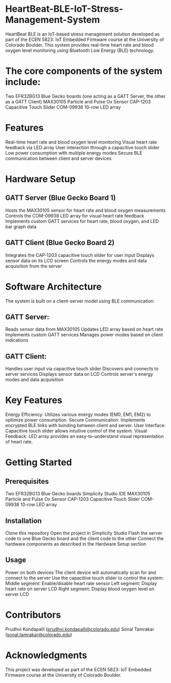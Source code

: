 # HeartBeat-BLE-IoT-Stress-Management-System
HeartBeat BLE is an IoT-based stress management solution developed as part of the ECEN 5823: IoT Embedded Firmware course at the University of Colorado Boulder. This system provides real-time heart rate and blood oxygen level monitoring using Bluetooth Low Energy (BLE) technology.
# The core components of the system include:
Two EFR32BG13 Blue Gecko boards (one acting as a GATT Server, the other as a GATT Client)
MAX30105 Particle and Pulse Ox Sensor
CAP-1203 Capacitive Touch Slider
COM-09938 10-row LED array
# Features
Real-time heart rate and blood oxygen level monitoring
Visual heart rate feedback via LED array
User interaction through a capacitive touch slider
Low power consumption with multiple energy modes
Secure BLE communication between client and server devices
# Hardware Setup
## GATT Server (Blue Gecko Board 1)
Hosts the MAX30105 sensor for heart rate and blood oxygen measurements
Controls the COM-09938 LED array for visual heart rate feedback
Implements custom GATT services for heart rate, blood oxygen, and LED bar graph data
## GATT Client (Blue Gecko Board 2)
Integrates the CAP-1203 capacitive touch slider for user input
Displays sensor data on its LCD screen
Controls the energy modes and data acquisition from the server
# Software Architecture
The system is built on a client-server model using BLE communication:
## GATT Server:
Reads sensor data from MAX30105
Updates LED array based on heart rate
Implements custom GATT services
Manages power modes based on client indications
## GATT Client:
Handles user input via capacitive touch slider
Discovers and connects to server services
Displays sensor data on LCD
Controls server's energy modes and data acquisition
# Key Features
Energy Efficiency: Utilizes various energy modes (EM0, EM1, EM2) to optimize power consumption.
Secure Communication: Implements encrypted BLE links with bonding between client and server.
User Interface: Capacitive touch slider allows intuitive control of the system.
Visual Feedback: LED array provides an easy-to-understand visual representation of heart rate.
# Getting Started
## Prerequisites
Two EFR32BG13 Blue Gecko boards
Simplicity Studio IDE
MAX30105 Particle and Pulse Ox Sensor
CAP-1203 Capacitive Touch Slider
COM-09938 10-row LED array

## Installation
Clone this repository
Open the project in Simplicity Studio
Flash the server code to one Blue Gecko board and the client code to the other
Connect the hardware components as described in the Hardware Setup section

## Usage
Power on both devices
The client device will automatically scan for and connect to the server
Use the capacitive touch slider to control the system:
Middle segment: Enable/disable heart rate sensor
Left segment: Display heart rate on server LCD
Right segment: Display blood oxygen level on server LCD

# Contributors
Prudhvi Kondapalli (prudhvi.kondapalli@colorado.edu)
Sonal Tamrakar (sonal.tamrakar@colorado.edu)

# Acknowledgments
This project was developed as part of the ECEN 5823: IoT Embedded Firmware course at the University of Colorado Boulder.
